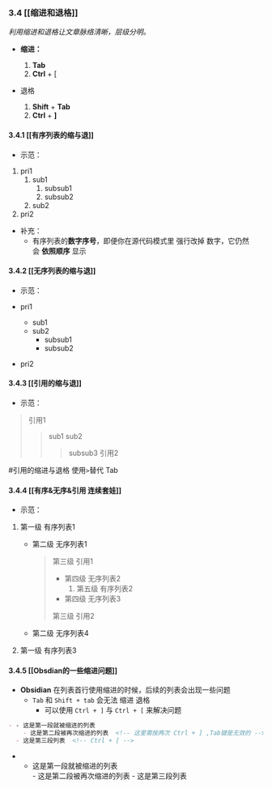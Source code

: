 ### 3.4 [[缩进和退格]]

*利用缩进和退格让文章脉络清晰，层级分明。*

- **缩进：**
    
    1. **Tab**
    2. **Ctrl** + [
- 退格
    
    1. **Shift** + **Tab**
    2. **Ctrl** + **]** 

#### 3.4.1 [[有序列表的缩与退]]

- 示范：

1. pri1
	1. sub1
		1. subsub1
		2. subsub2
	2. sub2
2. pri2

- 补充：
	- 有序列表的**数字序号**，即便你在源代码模式里 强行改掉 数字，它仍然会 **依照顺序** 显示

#### 3.4.2 [[无序列表的缩与退]]

- 示范：

- pri1
	- sub1
	- sub2
		- subsub1
		- subsub2
- pri2

#### 3.4.3 [[引用的缩与退]]

- 示范：

>引用1
>>sub1
>>sub2
>>>subsub3
>引用2

#引用的缩进与退格 使用` > `替代 Tab 

#### 3.4.4 [[有序&无序&引用 连续套娃]]

- 示范：

1. 第一级 有序列表1
    
    - 第二级 无序列表1
        
        > 第三级 引用1
        > 
        > - 第四级 无序列表2
        >     1. 第五级 有序列表2
        > - 第四级 无序列表3
        > 
        > 第三级 引用2
        
    - 第二级 无序列表4
        
2. 第一级 有序列表3
#### 3.4.5 [[Obsdian的一些缩进问题]]

- **Obsidian** 在列表首行使用缩进的时候，后续的列表会出现一些问题
    - `Tab` 和 `Shift + tab` 会无法 缩进 退格
        - 可以使用 `Ctrl + ]` 与 `Ctrl + [` 来解决问题

```markdown
- - 这是第一段就被缩进的列表
	- 这是第二段被再次缩进的列表  <!-- 这里需按两次 Ctrl + ] ,Tab键是无效的 -->
  - 这是第三段列表  <!-- Ctrl + [ -->
```

- - 这是第一段就被缩进的列表  
        - 这是第二段被再次缩进的列表
        - 这是第三段列表
